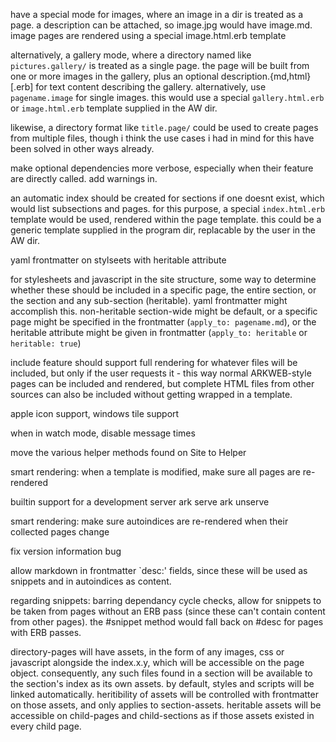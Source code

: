 have a special mode for images, where an image in a dir is treated as a page. a
description can be attached, so image.jpg would have image.md.
image pages are rendered using a special image.html.erb template

alternatively, a gallery mode, where a directory named like `pictures.gallery/`
is treated as a single page. the page will be built from one or more images in
the gallery, plus an optional description.{md,html}[.erb] for text content
describing the gallery. alternatively, use `pagename.image` for single images.
this would use a special `gallery.html.erb` or `image.html.erb` template
supplied in the AW dir.

likewise, a directory format like `title.page/` could be used to create pages
from multiple files, though i think the use cases i had in mind for this have
been solved in other ways already.

make optional dependencies more verbose, especially when their feature are
directly called. add warnings in.

an automatic index should be created for sections if one doesnt exist, which
would list subsections and pages. for this purpose, a special `index.html.erb`
template would be used, rendered within the page template. this could be a
generic template supplied in the program dir, replacable by the user in the AW
dir.

yaml frontmatter on stylseets with heritable attribute

for stylesheets and javascript in the site structure, some way to determine
whether these should be included in a specific page, the entire section, or the
section and any sub-section (heritable). yaml frontmatter might accomplish this.
non-heritable section-wide might be default, or a specific page might be
specified in the frontmatter (`apply_to: pagename.md`), or the heritable
attribute might be given in frontmatter (`apply_to: heritable` or
`heritable: true`)

include feature should support full rendering for whatever files will be
included, but only if the user requests it - this way normal ARKWEB-style pages
can be included and rendered, but complete HTML files from other sources can
also be included without getting wrapped in a template.

apple icon support, windows tile support

when in watch mode, disable message times

move the various helper methods found on Site to Helper

smart rendering: when a template is modified, make sure all pages are
re-rendered

builtin support for a development server
ark serve
ark unserve

smart rendering: make sure autoindices are re-rendered when their collected
pages change

fix version information bug

allow markdown in frontmatter `desc:' fields, since these will be used as
snippets and in autoindices as content.

regarding snippets: barring dependancy cycle checks, allow for snippets to be
taken from pages without an ERB pass (since these can't contain content from
other pages). the #snippet method would fall back on #desc for pages with ERB
passes.

directory-pages will have assets, in the form of any images, css or javascript
alongside the index.x.y, which will be accessible on the page object.
consequently, any such files found in a section will be available to the
section's index as its own assets. by default, styles and scripts will be linked
automatically. heritibility of assets will be controlled with frontmatter on
those assets, and only applies to section-assets. heritable assets will be
accessible on child-pages and child-sections as if those assets existed in every
child page.

